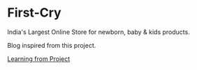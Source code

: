 # First-Cry
 India's Largest Online Store for newborn, baby &amp; kids products.
 
 Blog inspired from this project.
 
 [Learning from Project](https://kingbond470.hashnode.dev/i-wanted-to-become-a-programmer-but-fail-what-i-learned-or-a-story-of-learning-android-development)
